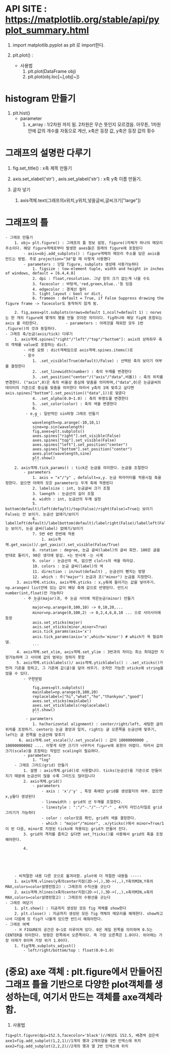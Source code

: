 # API SITE : https://matplotlib.org/stable/api/pyplot_summary.html
1. import matplotlib.pyplot as plt 로 import한다.

2. plt.plot() : 
    - 사용법
        1. plt.plot(DataFrame obj)
        2. plt.plot(obj.loc[~],obj[~])
# histogram 만들기
1. plt.hist()
    - parameter
        1. x_array : 1/2차원 까지 됨. 2차원은 무슨 뜻인지 모르겠음. 아무튼, 1차원 안에 값의 개수를 자동으로 계산, x축은 등장 값, y축은 등장 값의 횟수
# 그래프의 설명란 다루기
1. fig.set_title() : x축 제목 만들기

2. axis.set_xlabel('str') , axis.set_ylabel('str') : x축 y축 이름 만들기.

3. 글자 넣기
    1. axis객체.text(그래프의x위치,y위치,넣을글씨,글씨크기["large"])
# 그래프의 틀
    - 그래프 만들기
        1. obj= plt.figure() : 그래프의 틀 정보 설정, figure()자체가 하나의 메모리 주소이다. 해당 figure객체로부터 발생한 axes들은 원래의 figure에 포함된다
            - axis=obj.add_subplots() : figure객체의 메모리 주소를 담은 axis을 만드는 방법. 주로 projection="3d"할 때 이렇게 사용했다
            - parameters : 단일 figure, subplots 생성때 사용가능하다
                1. figsize : tow-element tuple, width and height in inches of windows, default = [6.4,4.8]
                2. dpi : float,resolution. 그냥 창의 크기 없는게 나을 수도
                3. facecolor : 바탕색,'red,green,blue..'등 있음
                4. edgecolor : 경계선 컬러
                5. tight_layout : bool or dict,
                6. frameon : default = True, if False Suppress drawing the figure frame -> facecolor도 동작하지 않게 됨.

        2. fig,axex=plt.subplots(nrows=default 1,ncol?=default 1) : norws는 한 개의 figure에 몇개의 행을 만들 것이란 의미이다. fig하나와 해당 fig에 포함되는 axis 를 리턴한다.            - parameters : 아래것을 제외한 모두 1번 .figure()의 것과 동일하다.
    - 그래프 축/눈금(axis/tick) 다루기
        1. axis객체.spines["right"/"left"/"top"/"bottom"]: axis의 상하좌우 축의 객체를 value로 포함하는 dict.
            - 사용 요령 : dict객체임으로 axis객체.spines.items()로 
            - 함수
                1. .set_visible(True(default)/False) : 선택된 축의 보이기 여부를 결정한다
                2. .set_linewidth(number) : 축의 두께를 변경한다
                3. .set_position("center"/("axis"/"data",비율)) : 축의 위치를 변경한다. ("axis",0)은 축의 비율상 중심에 맞춤을 의미하며,("data",0)은 눈금글씨의 데이터의 기준으로 중심을 맞춤을 의미한다 따라서 y축의 1에 맞추고 싶다면 axis.spines["bottom"].set_position(("data",1))로 맞춘다
                4. .set_alpha(0.0~1.0) : 축의 투명도를 변경한다
                5. .set_color(color) : 축의 색을 변경한다
                6. 
             - e.g : 일반적인 sin파형 그래프 만들기
                ```
                wavelength=np.arange(-10,10,1)
                sine=np.sin(wavelength)
                fig,axes=plt.subplots()
                axes.spines["right"].set_visible(False)
                axes.spines["top"].set_visible(False)
                axes.spines["left"].set_position("center")
                axes.spines["bottom"].set_position("center")
                axes.plot(wavelength,sine)
                plt.show()
                ```
        2. axis객체.tick_params() : tick은 눈금을 의미한다. 눈금을 조절한다
            - parameters
                1. axis = "x"/"y" , defalult=x,y. 눈금 파라미터를 적용시킬 축을 정한다. 없으면 아래의 모은 parameter는 두개 축에 적용된다
                2. labelsize : int, 눈금글씨 크기 조절
                3. laength : 눈금선의 길이 조절
                4. width : int, 눈금선의 두께 설정
                5. bottom(default)/left(defaylt)/top(False)/right(False)=True는 보이기 False는 안 보이기. 눈금선 없애기/보이기
                6. labelleft(default)/labelbottom(default)/labelright(False)/labelleft(False)=True는 보이기, 눈금 글씨(label) 없애기/보이기
                7. 5번 6번 한번에 적용
                    1. axis객체.get_xaxis()/.get_yaxis().set_visible(False/True)
                8. rotation : degree, 눈금 글씨(label)의 글씨 회전. 180은 글을 반대로 돌리기, 90은 생각에 맡김. +는 반시계 -는 시계
                9. color : 눈금선의 색, 없으면 clolrs의 색을 따라감.
                10. colors : 눈금 글씨(label)의 색
                11. direction : in/out(default) , 눈금선이 뻗치는 방향
                12. which : 주("major") 눈금과 조("minor") 눈금을 지정한다.
         3. axis객체.xticks, axis객체.yticks : x,y축에 들어가는 값을 넣어주기. np.arange나 list안에 있는 값이 해당 축에 값으로 반영된다. 반드시 number(int,float)만 가능하다
            - 주 눈금(major)과, 주 눈금 사이에 작은눈금(minor) 만들기
                ```
                major=np.arange(0,100,10) -> 0,10,20,...
                minor=np.arange(0,100,2) -> 0,2,4,6,8,10 ... 으로 사이사이에 등장
                axis.set_xticks(major)
                axis.set_xticks(minor,minor=True)
                axis.tick_params(axis='x') 
                axis.tick_params(axis='x',which='minor') # which가 꼭 필요하댐.
                ```
         4. axis객체.set_xlim, axis객체.set_ylim : 3번과의 차이는 최소 최대값만 지정가능하며 그 사이에 값의 범위는 정하지 못함
         5. axis객체.xticklabels()/ axis객체.yticklabels() : .set_xticks()가 먼저 기준을 정하고, 그 기준에 값(글)을 덮어 씌우기. 숫자만 가능한 xticks에 string을 얹을 수 있다.
            - 구현방법
                ```
                fig,axes=plt.subplots()
                mainlabel=np.arange(0,100,20)
                replacelabel=["hi","what","ho","thankyou","good"]
                axes.set_xticks(mainlabel)
                axes.set_xticklabels(replacelabel)
                plt.show()
                ```
             - parameters
                1. ha(horizontal alignment) : center/right/left, 세팅한 글의 위치를 조정하기. center는 눈금 중앙과 일치, right는 글 오른쪽을 눈금선에 맞추기, left는 글 왼쪽을 눈금선에 맞추기
          6. axis객체.set_xscale()/.set_yscale() : 값이 10000000000 , 100000000002 .... 이렇게 되면 크기가 너무커서 figure에 표현이 어렵다. 따라서 값의 크기(scale)을 조정하는 작업인 scaling이 필요하다.
            - parameters
                1. "log"
        - 그래프 그리드(grid) 만들기
            1. 설명 : axis객체.grid()로 사용합니다. ticks(눈금선)을 기준으로 만들어지기 때문에 눈금선이 많을 수록 그리드도 많아집니다
            2. axis객체.grid()
                - parameters
                    - axis : 'x'/'y' , 특정 축에만 grid를 생성할지의 여부. 없으면 x,y둘다 생성된다
                    - linewidth : grid의 선 두깨를 조절한다.
                    - linestyle : ":"/"-."/"--"/"-" , 4가지 라인스타일로 grid 그리기가 가능하다 
                    - color : color모음 확인, grid의 색을 결정한다.
                    - which : "major"/"minor", .x/yticks()에서 minor=True/1이 된 다음, minor로 지정된 ticks에 적용되는 grid가 만들어 진다.
            3. grid의 격자를 좁히고 싶다면 set_?ticks()를 사용해서 grid의 폭을 조정해야한다.
            
            4. 
                    
                    
                    
                    
                    
        - 비적절한 내용 다른 곳으로 옮겨야함. plot에 더 적절한 내용들 -----
        1. axis객체.vlines(y축의center지점(2D->(,),3D->(,,),Y축의MIN,Y축의MAX,colors=color설명란참고) : 그래프의 수직선을 긋는다
        2. axis객체.hlines(x축의center지점(2D->(,),3D->(,,),x축의MIN,x축의MAX,colors=color설명란참고) : 그래프의 수평선을 긋는다
    - 그래프 여닫기
        1. plt.show() : 지금까지 생성된 모든 fig 객체를 show한다
        2. plt.close() : 지금까지 생성된 모든 fig 객체의 메모리를 해제한다. show하고나서 다음에 또 fig가 나올게 있으면 반드시 해줘야한다.
    - 그래프 여백
        - ※ FIGURE의 공간은 0~1로 이루어져 있다. 0은 제일 왼쪽을 의미하며 0.5는 CENTER을 의미한다. 방향은 왼쪽에서 오른쪽이다. 즉 가장 오른쪽은 1.0이다. 위아래는 가장 아래가 0이며 가장 위가 1.0이다.
        1. fig객체.subplots_adjust()
            - left/right/bottom/top : float(0.0~1.0)
# (중요) axe 객체 : plt.figure에서 만들어진 그래프 틀을 기반으로 다양한 plot객체를 생성하는데, 여기서 만드는 객체를 axe객체라 함.
1. 사용법
```
fig=plt.figure(dpi=152.5,facecolor='black')//해상도 152.5, 배경색 검은색
axe1=fig.add_subplot(1,2,1)//1개의 행과 2개의열을 1번 인덱스에 위치
axe2=fig.add_subplot(2,2,2)//2개의 행과 열 2번 인덱스에 위치
```

